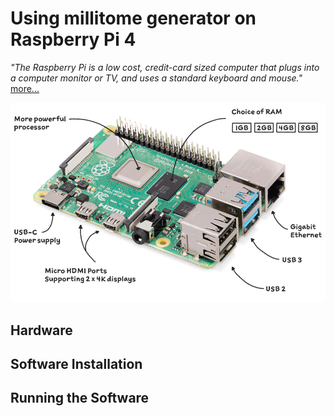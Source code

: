 # Using millitome generator on Raspberry Pi 4

*"The Raspberry Pi is a low cost, credit-card sized computer that plugs into a computer monitor or TV, and uses a standard keyboard and mouse."* [more...](https://www.raspberrypi.org/help/what-%20is-a-raspberry-pi/)




![Raspberry Pi4!](images/raspi4-1.png "raspi4-1.png")


## Hardware

## Software Installation

## Running the Software
